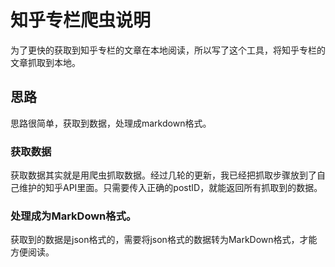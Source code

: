 # 知乎专栏爬虫说明

为了更快的获取到知乎专栏的文章在本地阅读，所以写了这个工具，将知乎专栏的文章抓取到本地。

## 思路

思路很简单，获取到数据，处理成markdown格式。

### 获取数据

获取数据其实就是用爬虫抓取数据。经过几轮的更新，我已经把抓取步骤放到了自己维护的知乎API里面。只需要传入正确的postID，就能返回所有抓取到的数据。

### 处理成为MarkDown格式。

获取到的数据是json格式的，需要将json格式的数据转为MarkDown格式，才能方便阅读。
